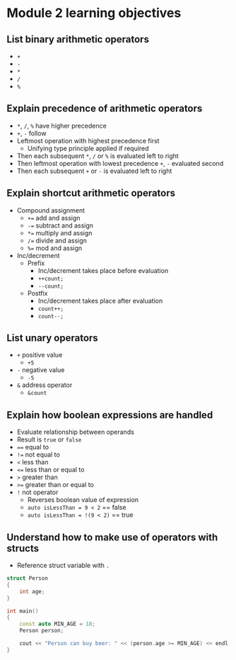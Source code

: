 # Module 2 learning objectives

## List binary arithmetic operators
- `+`
- `-`
- `*`
- `/`
- `%`

## Explain precedence of arithmetic operators
- `*`, `/`, `%` have higher precedence
-  `+`, `-` follow
- Leftmost operation with highest precedence first
    - Unifying type principle applied if required
- Then each subsequent `*`, `/` or `%` is evaluated left to right
- Then leftmost operation with lowest precedence `+`, `-` evaluated second
- Then each subsequent `+` or `-` is evaluated left to right

## Explain shortcut arithmetic operators
- Compound assignment
    - `+=` add and assign
    - `-=` subtract and assign
    - `*=` multiply and assign
    - `/=` divide and assign
    - `%=` mod and assign
- Inc/decrement
    - Prefix
        - Inc/decrement takes place before evaluation
        - `++count;`
        - `--count;`
    - Postfix
        - Inc/decrement takes place after evaluation
        - `count++;`
        - `count--;`

## List unary operators
- `+` positive value
    - `+5`
- `-` negative value
    - `-5`
- `&` address operator
    - `&count`

## Explain how boolean expressions are handled
- Evaluate relationship between operands
- Result is `true` or `false`
- `==` equal to
- `!=` not equal to
- `<` less than
- `<=` less than or equal to
- `>` greater than
- `>=` greater than or equal to
- `!` not operator
    - Reverses boolean value of expression
    - `auto isLessThan = 9 < 2` == false
    - `auto isLessThan = !(9 < 2)` == true

## Understand how to make use of operators with structs
- Reference struct variable with `.`

``` cpp
struct Person
{
    int age;
}

int main()
{
    const auto MIN_AGE = 18;
    Person person;

    cout << "Person can buy beer: " << (person.age >= MIN_AGE) << endl; 
}
```